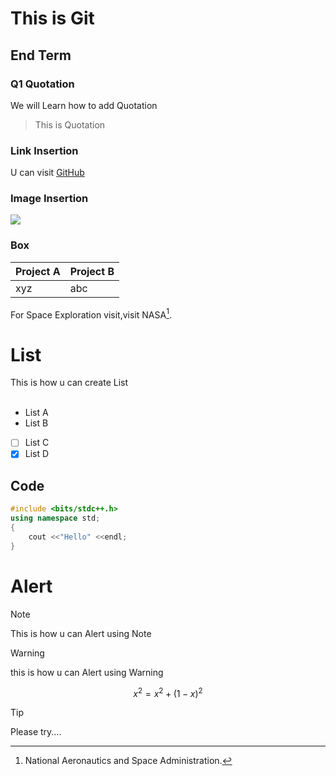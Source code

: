 # This is Git
## End Term
### Q1 Quotation
We will Learn how to add Quotation
> This is Quotation
### Link Insertion
U can visit [GitHub](git@github.com)
### Image Insertion
![](https://wallpapers.com/images/hd/coding-background-9izlympnd0ovmpli.jpg)

### Box
| Project A| Project B|
|:----------|----------|
|  xyz     | abc      |

For Space Exploration visit,visit NASA[^1].
[^1]:National Aeronautics and Space Administration.

# List
This is how u can create List
<br> <br>
- List A
- List B
- [ ] List C  
- [x] List D 

## Code
``` cpp
#include <bits/stdc++.h>
using namespace std;
{
    cout <<"Hello" <<endl;
}
```
# Alert
> [!Note]
>This is how u can Alert using Note

>[!Warning]
> this is how u can Alert using Warning

$$ x^2 = x^2 + (1-x) ^2 $$

>[!Tip]
> Please try....
